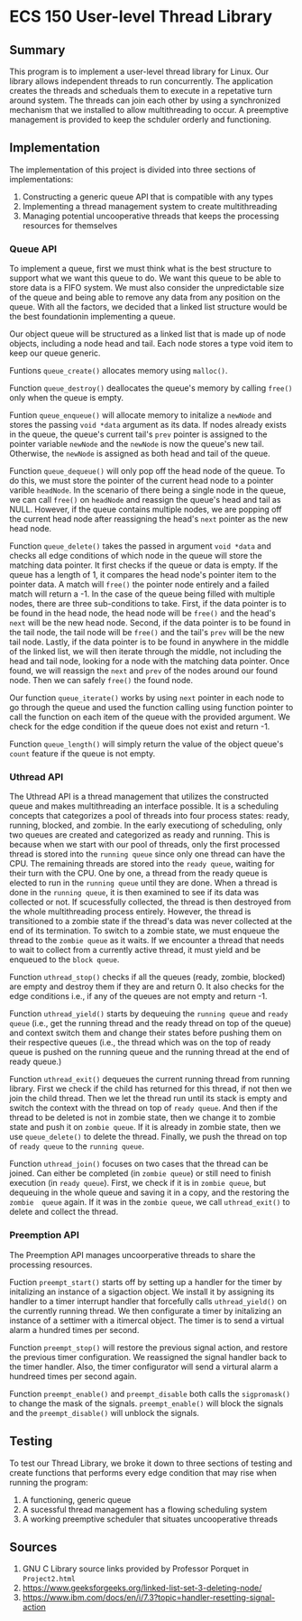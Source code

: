 # ECS 150 User-level Thread Library

## Summary 

This program is to implement a user-level thread library for Linux. Our library 
allows independent threads to run concurrently. The application creates the 
threads and scheduals them to execute in a repetative turn around system. The 
threads can join each other by using a synchronized mechanism that we installed 
to allow multithreading to occur. A preemptive management is provided to keep 
the schduler orderly and functioning.

## Implementation

The implementation of this project is divided into three sections of 
implementations:

1. Constructing a generic queue API that is compatible with any types
2. Implementing a thread management system to create multithreading
3. Managing potential uncooperative threads that keeps the processing resources 
for themselves

### Queue API

To implement a queue, first we must think what is the best structure to support 
what we want this queue to do. We want this queue to be able to store data is a 
FIFO system. We must also consider the unpredictable size of the queue and 
being able to remove any data from any position on the queue. With all the 
factors, we decided that a linked list structure would be the best foundationin 
implementing a queue.

Our object queue will be structured as a linked list that is made up of node 
objects, including a node head and tail. Each node stores a type void item to 
keep our queue generic. 

Funtions `queue_create()` allocates memory using `malloc()`. 

Function `queue_destroy()` deallocates the queue's memory by calling `free()` 
only when the queue is empty.

Funtion `queue_enqueue()` will allocate memory to initalize a `newNode` and 
stores the passing `void *data` argument as its data. If nodes already exists 
in the queue, the queue's current tail's `prev` pointer is assigned to the 
pointer variable `newNode` and the `newNode` is now the queue's new tail. 
Otherwise, the `newNode` is assigned as both head and tail of the queue.

Function `queue_dequeue()` will only pop off the head node of the queue. To do 
this, we must store the pointer of the current head node to a pointer varible 
`headNode`. In the scenario of there being a single node in the queue, we can 
call `free()` on `headNode` and reassign the queue's head and tail as NULL. 
However, if the queue contains multiple nodes, we are popping off the current 
head node after reassigning the head's `next` pointer as the new head node. 

Function `queue_delete()` takes the passed in argument `void *data` and checks 
all edge conditions of which node in the queue will store the matching data 
pointer. It first checks if the queue or data is empty. If the queue has a 
length of 1, it compares the head node's pointer item to the pointer data. A 
match will `free()` the pointer node entirely and a failed match will return a 
-1. In the case of the queue being filled with multiple nodes, there are three 
sub-conditions to take. First, if the data pointer is to be found in the head 
node, the head node will be `free()` and the head's `next` will be the new head 
node. Second, if the data pointer is to be found in the tail node, the tail 
node will be `free()` and the tail's `prev` will be the new tail node. Lastly, 
if the data pointer is to be found in anywhere in the middle of the linked 
list, we will then iterate through the middle, not including the head and tail 
node, looking for a node with the matching data pointer. Once found, we will 
reassign the `next` and `prev` of the nodes around our found node. Then we can 
safely `free()` the found node.

Our function `queue_iterate()` works by using `next` pointer in each node to go 
through the queue and used the function calling using function pointer to call 
the function on each item of the queue with the provided argument. We check for 
the edge condition if the queue does not exist and return -1. 

Function `queue_length()` will simply return the value of the object queue's 
`count` feature if the queue is not empty.

### Uthread API

The Uthread API is a thread management that utilizes the constructed queue and 
makes multithreading an interface possible. It is a scheduling concepts that 
categorizes a pool of threads into four process states: ready, running, 
blocked, and zombie. In the early executiong of scheduling, only two queues are 
created and categorized as ready and running. This is because when we start 
with our pool of threads, only the first processed thread is stored into the 
`running queue` since only one thread can have the CPU. The remaining threads 
are stored into the `ready queue`, waiting for their turn with the CPU. One by 
one, a thread from the ready queue is elected to run in the `running queue` 
until they are done. When a thread is done in the `running queue`, it is then 
examined to see if its data was collected or not. If scucessfully collected, 
the thread is then destroyed from the whole multithreading process entirely. 
However, the thread is transitioned to a zombie state if the thread's data was 
never collected at the end of its termination. To switch to a zombie state, we 
must enqueue the thread to the `zombie queue` as it waits. If we encounter a 
thread that needs to wait to collect from a currently active thread, it must 
yield and be enqueued to the `block queue`.

Function `uthread_stop()` checks if all the queues (ready, zombie, blocked) are 
empty and destroy them if they are and return 0. It also checks for the edge 
conditions i.e., if any of the queues are not empty and return -1. 

Function `uthread_yield()` starts by dequeuing the `running queue` and `ready 
queue` (i.e., get the running thread and the ready thread on top of the queue) 
and context switch them and change their states before pushing them on their 
respective queues (i.e., the thread which was on the top of ready queue is 
pushed on the running queue and the running thread at the end of ready queue.)

Function `uthread_exit()` dequeues the current running thread from running 
library. First we check if the child has returned for this thread, if not then 
we join the child thread. Then we let the thread run until its stack is empty 
and switch the context with the thread on top of `ready queue`. And then if the 
thread to be deleted is not in zombie state, then we change it to zombie state 
and push it on `zombie queue`. If it is already in zombie state, then we use 
`queue_delete()` to delete the thread. Finally, we push the thread on top of 
`ready queue` to the `running queue`.

Function `uthread_join()` focuses on two cases that the thread can be joined. 
Can either be completed (in `zombie queue`) or still need to finish execution 
(in `ready queue`). First, we check if it is in `zombie queue`, but dequeuing 
in the whole queue and saving it in a copy, and the restoring the `zombie 
queue` again. If it was in the `zombie queue`, we call `uthread_exit()` to 
delete and collect the thread.

### Preemption API 

The Preemption API manages uncoorperative threads to share the processing 
resources. 

Fuction `preempt_start()` starts off by setting up a handler for the timer by 
initalizing an instance of a sigaction object. We install it by assigning its 
handler to a timer interrupt handler that forcefully calls `uthread_yield()` on 
the currently running thread. We then configurate a timer by initalizing an 
instance of a settimer with a itimercal object. The timer is to send a virtual 
alarm a hundred times per second.

Function `preempt_stop()` will restore the previous signal action, and restore 
the previous timer configuration. We reassigned the signal handler back to the 
timer handler. Also, the timer configurator will send a virtural alarm a 
hundreed times per second again.

Function `preempt_enable()` and `preempt_disable` both calls the `sigpromask()` 
to change the mask of the signals. `preempt_enable()` will block the signals 
and the `preempt_disable()` will unblock the signals.

## Testing

To test our Thread Library, we broke it down to three sections of testing and 
create functions that performs every edge condition that may rise when running 
the program:

1. A functioning, generic queue
2. A sucessful thread management has a flowing scheduling system
3. A working preemptive scheduler that situates uncooperative threads

## Sources

1. GNU C Library source links provided by Professor Porquet in `Project2.html`
2. https://www.geeksforgeeks.org/linked-list-set-3-deleting-node/
3. https://www.ibm.com/docs/en/i/7.3?topic=handler-resetting-signal-action